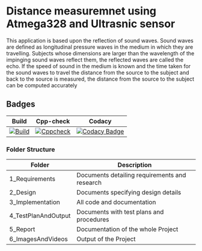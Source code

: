 # Distance measuremnet using Atmega328 and Ultrasnic sensor
This application is based upon the reflection of sound waves. Sound waves are defined as longitudinal pressure waves in the medium in which they are travelling. Subjects whose dimensions are larger than the wavelength of the impinging sound waves reflect them, the reflected waves are called the echo. If the speed of sound in the medium is known and the time taken for the sound waves to travel the distance from the source to the subject and back to the source is measured, the distance from the source to the subject can be computed accurately
## Badges
| Build | Cpp-check | Codacy |
| ----- | ----- | ----- |
| [![Build](https://github.com/siddarthinme/M2-EMBEDDED_DISTANCE_MEASUREMENT/actions/workflows/compile.yml/badge.svg)](https://github.com/siddarthinme/M2-EMBEDDED_DISTANCE_MEASUREMENT/actions/workflows/compile.yml) | [![Cppcheck](https://github.com/siddarthinme/M2-EMBEDDED_DISTANCE_MEASUREMENT/actions/workflows/cpp-check.yml/badge.svg)](https://github.com/siddarthinme/M2-EMBEDDED_DISTANCE_MEASUREMENT/actions/workflows/cpp-check.yml) | [![Codacy Badge](https://app.codacy.com/project/badge/Grade/6572179dd0364d30b10ca95f20cee934)](https://www.codacy.com/gh/siddarthinme/M2-EMBEDDED_DISTANCE_MEASUREMENT/dashboard?utm_source=github.com&amp;utm_medium=referral&amp;utm_content=siddarthinme/M2-EMBEDDED_DISTANCE_MEASUREMENT&amp;utm_campaign=Badge_Grade) |
### Folder Structure
| Folder | Description |
| ----- | ----- |
| 1_Requirements | Documents detailing requirements and  research |
| 2_Design | Documents specifying design details |
| 3_Implementation | All code and documentation |
| 4_TestPlanAndOutput | Documents with test plans and procedures |
| 5_Report | Documentation of the whole Project |
| 6_ImagesAndVideos | Output of the Project |
